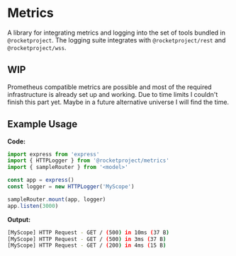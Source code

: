 # Metrics

A library for integrating metrics and logging into the set of tools bundled in `@rocketproject`.
The logging suite integrates with `@rocketproject/rest` and `@rocketproject/wss`.

## WIP

Prometheus compatible metrics are possible and most of the required infrastructure is already set up and
working. Due to time limits I couldn't finish this part yet. Maybe in a future alternative universe I will find
the time.

## Example Usage

**Code:**

```ts
import express from 'express'
import { HTTPLogger } from '@rocketproject/metrics'
import { sampleRouter } from '<model>'

const app = express()
const logger = new HTTPLogger('MyScope')

sampleRouter.mount(app, logger)
app.listen(3000)
```

**Output:**

```sh
[MyScope] HTTP Request - GET / (500) in 10ms (37 B)
[MyScope] HTTP Request - GET / (500) in 3ms (37 B)
[MyScope] HTTP Request - GET / (200) in 4ms (15 B)
```
